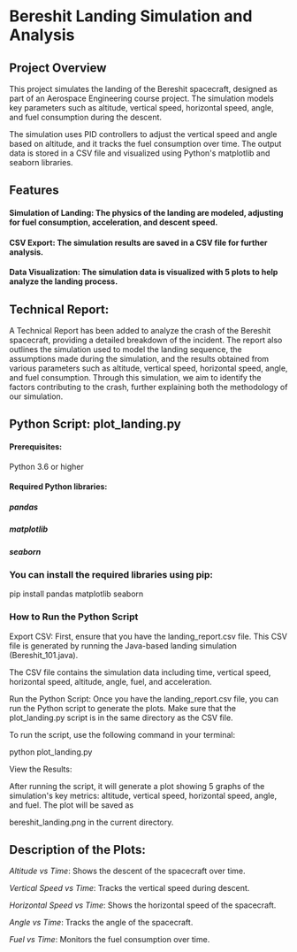 # Bereshit Landing Simulation and Analysis

## Project Overview

This project simulates the landing of the Bereshit spacecraft, designed as part of an Aerospace Engineering course project. The simulation models key parameters such as altitude, vertical speed, horizontal speed, angle, and fuel consumption during the descent.

The simulation uses PID controllers to adjust the vertical speed and angle based on altitude, and it tracks the fuel consumption over time. The output data is stored in a CSV file and visualized using Python's matplotlib and seaborn libraries.

## Features

#### Simulation of Landing: The physics of the landing are modeled, adjusting for fuel consumption, acceleration, and descent speed.

#### CSV Export: The simulation results are saved in a CSV file for further analysis.

#### Data Visualization: The simulation data is visualized with 5 plots to help analyze the landing process.

## Technical Report:

A Technical Report has been added to analyze the crash of the Bereshit spacecraft, providing a detailed breakdown of the incident. The report also outlines the simulation used to model the landing sequence, the assumptions made during the simulation, and the results obtained from various parameters such as altitude, vertical speed, horizontal speed, angle, and fuel consumption. Through this simulation, we aim to identify the factors contributing to the crash, further explaining both the methodology of our simulation.




## Python Script: plot_landing.py

#### Prerequisites:

Python 3.6 or higher

#### Required Python libraries:

##### pandas

##### matplotlib

##### seaborn

### You can install the required libraries using pip:

pip install pandas matplotlib seaborn

### How to Run the Python Script

Export CSV: First, ensure that you have the landing_report.csv file. This CSV file is generated by running the Java-based landing simulation (Bereshit_101.java).

The CSV file contains the simulation data  including time, vertical speed, horizontal speed, altitude, angle, fuel, and acceleration.

Run the Python Script: Once you have the landing_report.csv file, you can run the Python script to generate the plots. Make sure that the plot_landing.py script is in the same directory as the CSV file.

To run the script, use the following command in your terminal:

python plot_landing.py

View the Results:

After running the script, it will generate a plot showing 5 graphs of the simulation's key metrics: altitude, vertical speed, horizontal speed, angle, and fuel. The plot will be saved as 

bereshit_landing.png in the current directory.


## Description of the Plots:

*Altitude vs Time*: Shows the descent of the spacecraft over time.

*Vertical Speed vs Time*: Tracks the vertical speed during descent.

*Horizontal Speed vs Time*: Shows the horizontal speed of the spacecraft.

*Angle vs Time*: Tracks the angle of the spacecraft.

*Fuel vs Time*: Monitors the fuel consumption over time.
